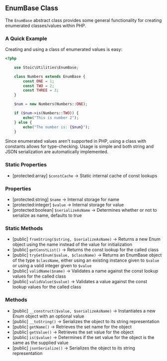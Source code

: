 ## EnumBase Class
The `EnumBase` abstract class provides some general functionality
for creating enumerated classes/values within PHP.

### A Quick Example
Creating and using a class of enumerated values is easy:

```php
<?php

	use Stoic\Utilities\EnumBase;

	class Numbers extends EnumBase {
		const ONE = 1;
		const TWO = 2;
		const THREE = 3;
	}

	$num = new Numbers(Numbers::ONE);

	if ($num->is(Numbers::TWO)) {
		echo("This is number 2");
	} else {
		echo("The number is: {$num}");
	}
```

Since enumerated values aren't supported in PHP, using a
class with constants allows for type-checking.  Usage is
simple and both string and JSON serialization are automatically
implemented.

### Static Properties
- [protected:array] `$constCache` -> Static internal cache of const lookups

### Properties
- [protected:string] `$name` -> Internal storage for name
- [protected:integer] `$value` -> Internal storage for value
- [protected:boolean] `$serializeAsName` -> Determines whether or not to serialize as name, defaults to true

### Static Methods
- [public] `fromString($string, $serializeAsName)` -> Returns a new Enum object using the name instead of the value for initialization
- [public] `getConstList()` -> Returns the const lookup for the called class
- [public] `tryGetEnum($value, $className)` -> Returns an EnumBase object of the type `$className`, either using an existing instance given to `$value` or using a valid integer given to `$value`
- [public] `validName($name)` -> Validates a name against the const lookup values for the called class
- [public] `validValue($value)` -> Validates a value against the const lookup values for the called class

### Methods
- [public] `__construct($value, $serializeAsName)` -> Instantiates a new Enum object with an optional value
- [public] `__toString()` -> Serializes the object to its string representation
- [public] `getName()` -> Retrieves the set name for the object
- [public] `getValue()` -> Retrieves the set value for the object
- [public] `is($value)` -> Determines if the set value for the object is the same as the supplied value
- [public] `jsonSerialize()` -> Serializes the object to its string representation